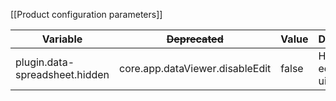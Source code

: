 [[Product configuration parameters]]

| Variable                       | ~~Deprecated~~                  | Value | Description               |
|--------------------------------|---------------------------------|-------|---------------------------|
| plugin.data-spreadsheet.hidden | core.app.dataViewer.disableEdit | false | Hides data editor from ui |